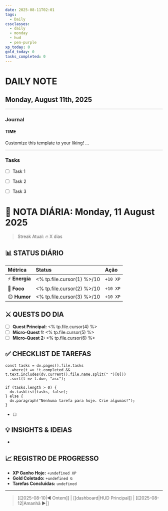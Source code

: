 ```yaml
---
date: 2025-08-11T02:01
tags:
  - Daily
cssclasses:
  - daily
  - monday
  - hud
  - pen-purple
xp_today: 0
gold_today: 0
tasks_completed: 0
---
```


# DAILY NOTE
## Monday, August 11th, 2025
***
### Journal
#### TIME
Customize this template to your liking!
...
***
### Tasks
- [ ] Task 1
- [ ] Task 2
- [ ] Task 3


# 📅 NOTA DIÁRIA: Monday, 11 August 2025
> Streak Atual: 🔥 X dias

## 📊 STATUS DIÁRIO
| Métrica | Status | Ação |
| :--- | :--- | :--- |
| ⚡ **Energia** | <% tp.file.cursor(1) %>/10 | `+10 XP` |
| 🎯 **Foco** | <% tp.file.cursor(2) %>/10 | `+10 XP` |
| 😊 **Humor** | <% tp.file.cursor(3) %>/10 | `+10 XP` |

## ⚔️ QUESTS DO DIA
- [ ] **Quest Principal:** <% tp.file.cursor(4) %>
- [ ] **Micro-Quest 1:** <% tp.file.cursor(5) %>
- [ ] **Micro-Quest 2:** <% tp.file.cursor(6) %>

## ✅ CHECKLIST DE TAREFAS
```dataviewjs
const tasks = dv.pages().file.tasks
  .where(t => !t.completed && t.text.includes(dv.current().file.name.split(" ")[0]))
  .sort(t => t.due, "asc");

if (tasks.length > 0) {
  dv.taskList(tasks, false);
} else {
  dv.paragraph("Nenhuma tarefa para hoje. Crie algumas!");
}
```
- [ ] 

## 💡 INSIGHTS & IDEIAS
- 

## 📈 REGISTRO DE PROGRESSO
- **XP Ganho Hoje:** `+undefined XP`
- **Gold Coletado:** `+undefined G`
- **Tarefas Concluídas:** `undefined`

---
> [[2025-08-10|◀️ Ontem]] | [[dashboard|HUD Principal]] | [[2025-08-12|Amanhã ▶️]]